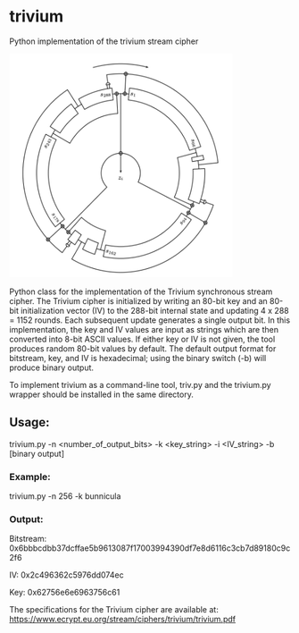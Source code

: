 # trivium
Python implementation of the trivium stream cipher

<img src="trivium_image.png" alt="example" width="400" height="400" />

Python class for the implementation of the Trivium synchronous stream cipher. The Trivium 
cipher is initialized by writing an 80-bit key and an 80-bit initialization vector (IV) 
to the 288-bit internal state and updating 4 x 288 = 1152 rounds. Each subsequent update 
generates a single output bit. In this implementation, the key and IV values are input as
strings which are then converted into 8-bit ASCII values. If either key or IV is not given,
the tool produces random 80-bit values by default. The default output format for bitstream,
key, and IV is hexadecimal; using the binary switch (-b) will produce binary output.

To implement trivium as a command-line tool, triv.py and the trivium.py
wrapper should be installed in the same directory.

## Usage:

trivium.py -n <number_of_output_bits> -k <key_string> -i <IV_string> -b [binary output]

### Example:
trivium.py -n 256 -k bunnicula

### Output:
Bitstream: 0x6bbbcdbb37dcffae5b9613087f17003994390df7e8d6116c3cb7d89180c9c2f6

IV: 0x2c496362c5976dd074ec

Key: 0x62756e6e6963756c61



The specifications for the Trivium cipher are available at:
https://www.ecrypt.eu.org/stream/ciphers/trivium/trivium.pdf
